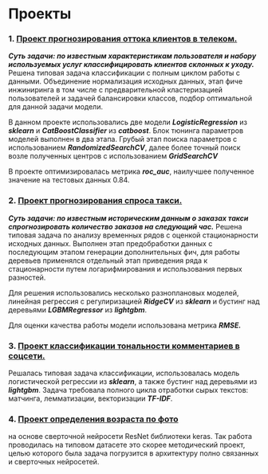 # Проекты

### 1. [Проект прогнозирования оттока клиентов в телеком.](https://github.com/AlexeyPoptsov/portfolio/tree/main/01_%D0%9F%D1%80%D0%BE%D0%B3%D0%BD%D0%BE%D0%B7%D0%B8%D1%80%D0%BE%D0%B2%D0%B0%D0%BD%D0%B8%D0%B5%20%D0%BE%D1%82%D1%82%D0%BE%D0%BA%D0%B0%20%D0%BA%D0%BB%D0%B8%D0%B5%D0%BD%D1%82%D0%BE%D0%B2)


***Суть задачи: по известным характеристикам пользователя и набору используемых услуг классифицировать клиентов склонных 
к уходу.*** Решена типовая задача классификации с полным циклом работы с данными. Объединение
нормализация исходных данных, этап фиче инжиниринга в том числе с
предварительной кластеризацией пользователей и задачей балансировки классов, подбор 
оптимальной для данной задачи модели. 

В данном проекте использовались две модели ***LogisticRegression***
из ***sklearn*** и ***CatBoostClassifier*** из ***catboost***. Блок тюнинга параметров моделей выполнен в два этапа. 
Грубый этап поиска параметров с использованием ***RandomizedSearchCV***, далее более точный поиск возле 
полученных центров с использованием ***GridSearchCV***

В проекте оптимизировалась метрика ***roc_auc***, наилучшее полученное значение на тестовых данных 0.84.

### 2. [Проект прогнозирования спроса такси.](https://github.com/AlexeyPoptsov/portfolio/tree/main/02_%D0%9F%D1%80%D0%BE%D0%B3%D0%BD%D0%BE%D0%B7%D0%B8%D1%80%D0%BE%D0%B2%D0%B0%D0%BD%D0%B8%D0%B5%20%D1%81%D0%BF%D1%80%D0%BE%D1%81%D0%B0%20%D1%82%D0%B0%D0%BA%D1%81%D0%B8)
***Суть задачи: по известным историческим данным о заказах такси спрогнозировать количество заказов на следующий час.*** 
Решена типовая задача по анализу временных рядов с оценкой стационарности исходных данных. Выполнен этап предобработки данных с последующим этапом генерации дополнительных фич, 
для работы деревьев применялся отдельный этап приведения ряда к стационарности путем логарифмирования и использования первых разностей.

Для решения использовались несколько разноплановых моделей, линейная регрессия с регулиризацией ***RidgeCV*** из **_sklearn_** и бустинг над деревьями
_**LGBMRegressor**_ из **_lightgbm_**. 

Для оценки качества работы модели использована метрика **_RMSE._**  

### 3. [Проект классификации тональности комментариев в соцсети.](https://github.com/AlexeyPoptsov/portfolio/tree/main/03_%D0%9A%D0%BB%D0%B0%D1%81%D1%81%D0%B8%D1%84%D0%B8%D0%BA%D0%B0%D1%86%D0%B8%D1%8F%20%D1%82%D0%BE%D0%BD%D0%B0%D0%BB%D1%8C%D0%BD%D0%BE%D1%81%D1%82%D0%B8%20%D0%BA%D0%BE%D0%BC%D0%BC%D0%B5%D0%BD%D1%82%D0%B0%D1%80%D0%B8%D0%B5%D0%B2)
Решалась типовая задача классификации, использовалась модель логистической регрессии из ***sklearn***, а также бустинг над
деревьями из ***lightgbm***. Задача требовала полного цикла отработки сырых текстов: матчинга,
лемматизации, векторизации ***TF-IDF***.

### 4. [Проект определения возраста по фото]()
на основе сверточной нейросети ResNet библиотеки keras.
Так работа проводилась на типовом датасете это скорее методический проект, целью которого была
задача погрузится в архитектуру полно связанных и сверточных нейросетей.